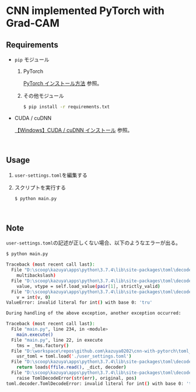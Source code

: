 # CNN implemented PyTorch with Grad-CAM

## Requirements

+ `pip` モジュール

  1. PyTorch

     [PyTorch インストール方法]() 参照。

  2. その他モジュール

     ```sh
     $ pip install -r requirements.txt
     ```

+ CUDA / cuDNN

  [【Windows】CUDA / cuDNN インストール]() 参照。

<br>

## Usage

1. `user-settings.toml`を編集する

2. スクリプトを実行する

   ```sh
   $ python main.py
   ```

<br>

## Note

`user-settings.toml`の記述が正しくない場合、以下のようなエラーが出る。

```sh
$ python main.py

Traceback (most recent call last):
  File "D:\scoop\kazuya\apps\python\3.7.4\lib\site-packages\toml\decoder.py", line 456, in loads
    multibackslash)
  File "D:\scoop\kazuya\apps\python\3.7.4\lib\site-packages\toml\decoder.py", line 725, in load_line
    value, vtype = self.load_value(pair[1], strictly_valid)
  File "D:\scoop\kazuya\apps\python\3.7.4\lib\site-packages\toml\decoder.py", line 840, in load_value
    v = int(v, 0)
ValueError: invalid literal for int() with base 0: 'tru'

During handling of the above exception, another exception occurred:

Traceback (most recent call last):
  File "main.py", line 234, in <module>
    main.execute()
  File "main.py", line 22, in execute
    tms = _tms.factory()
  File "D:\workspace\repos\github.com\kazuya0202\cnn-with-pytorch\toml_settings.py", line 41, in factory
    usr_toml = toml.load('./user_settings.toml')
  File "D:\scoop\kazuya\apps\python\3.7.4\lib\site-packages\toml\decoder.py", line 112, in load
    return loads(ffile.read(), _dict, decoder)
  File "D:\scoop\kazuya\apps\python\3.7.4\lib\site-packages\toml\decoder.py", line 458, in loads
    raise TomlDecodeError(str(err), original, pos)
toml.decoder.TomlDecodeError: invalid literal for int() with base 0: 'tru' (line 83 column 1 char 1736)
```

